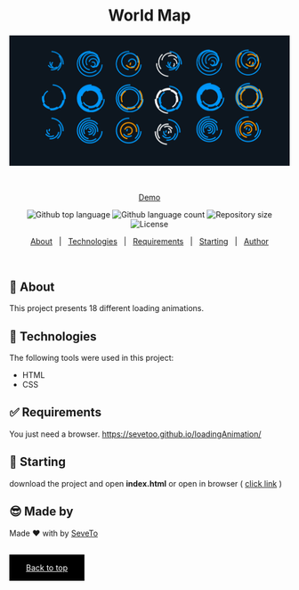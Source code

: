 <div align="center" id="top"> 
  
<h1 align="center">World Map</h1>
  <a target="_blank" href="https://sevetoo.github.io/loadingAnimation/">
  <img src="./preview.png" alt="Loading Animation" />
  </a>

&#xa0;

<a target="_blank" href="https://sevetoo.github.io/loadingAnimation/">Demo</a>

</div>

<p align="center">
  <img alt="Github top language" src="https://img.shields.io/github/languages/top/SeveToo/loadingAnimation?color=56BEB8">

  <img alt="Github language count" src="https://img.shields.io/github/languages/count/SeveToo/loadingAnimation?color=56BEB8">

  <img alt="Repository size" src="https://img.shields.io/github/repo-size/SeveToo/loadingAnimation?color=56BEB8">

  <img alt="License" src="https://img.shields.io/github/license/SeveToo/loadingAnimation?color=56BEB8">
</p>

<p align="center">
  <a href="#dart-about">About</a> &#xa0; | &#xa0; 
  <!-- <a href="#sparkles-features">Features</a> &#xa0; | &#xa0; -->
  <a href="#rocket-technologies">Technologies</a> &#xa0; | &#xa0;
  <a href="#white_check_mark-requirements">Requirements</a> &#xa0; | &#xa0;
  <a href="#checkered_flag-starting">Starting</a> &#xa0; | &#xa0;
  <a href="https://github.com/SeveToo" target="_blank">Author</a>
</p>

<br>

## :dart: About

<!-- Make some description to me -->

This project presents 18 different loading animations.

<!-- ## :sparkles: Features
:heavy_check_mark: You can set interval between rounds \
:heavy_check_mark: You see how many correct and wrong answers you get\ -->

## :rocket: Technologies

The following tools were used in this project:

- HTML
- CSS

## :white_check_mark: Requirements

You just need a browser.
https://sevetoo.github.io/loadingAnimation/

## :checkered_flag: Starting

download the project and open **index.html**
or open in browser ( <a href="https://sevetoo.github.io/loadingAnimation/" >click link</a> )

## 😎 Made by

Made ❤ with by <a href="https://github.com/SeveToo" target="_blank">SeveTo</a>

&#xa0;

<a href="#top" style="color: #fff; background: black; padding: 15px 30px">Back to top</a>
